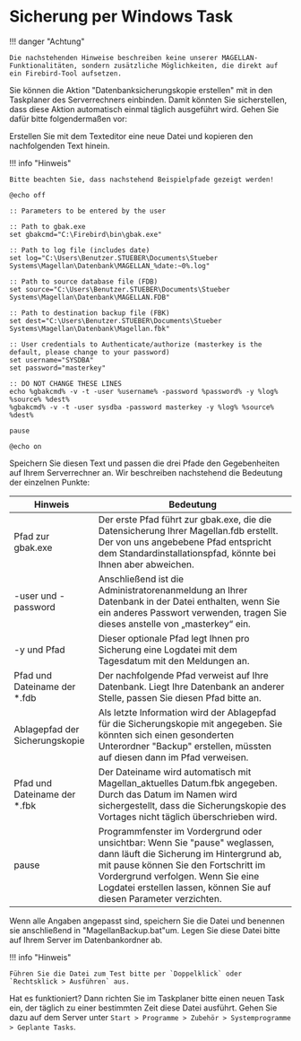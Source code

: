 # Sicherung per Windows Task

!!! danger "Achtung"

	Die nachstehenden Hinweise beschreiben keine unserer MAGELLAN-Funktionalitäten, sondern zusätzliche Möglichkeiten, die direkt auf ein Firebird-Tool aufsetzen.

Sie können die Aktion "Datenbanksicherungskopie erstellen" mit in den Taskplaner des Serverrechners einbinden. Damit könnten Sie sicherstellen, dass diese Aktion automatisch einmal täglich ausgeführt wird. Gehen Sie dafür bitte folgendermaßen vor:

Erstellen Sie mit dem Texteditor eine neue Datei und kopieren den nachfolgenden Text hinein.

!!! info "Hinweis"

	Bitte beachten Sie, dass nachstehend Beispielpfade gezeigt werden!

``` BAT
@echo off

:: Parameters to be entered by the user

:: Path to gbak.exe
set gbakcmd="C:\Firebird\bin\gbak.exe"

:: Path to log file (includes date)
set log="C:\Users\Benutzer.STUEBER\Documents\Stueber Systems\Magellan\Datenbank\MAGELLAN_%date:~0%.log" 

:: Path to source database file (FDB)
set source="C:\Users\Benutzer.STUEBER\Documents\Stueber Systems\Magellan\Datenbank\MAGELLAN.FDB"

:: Path to destination backup file (FBK)
set dest="C:\Users\Benutzer.STUEBER\Documents\Stueber Systems\Magellan\Datenbank\Magellan.fbk" 

:: User credentials to Authenticate/authorize (masterkey is the default, please change to your password)
set username="SYSDBA"
set password="masterkey"

:: DO NOT CHANGE THESE LINES
echo %gbakcmd% -v -t -user %username% -password %password% -y %log% %source% %dest%
%gbakcmd% -v -t -user sysdba -password masterkey -y %log% %source% %dest%

pause

@echo on
```

Speichern Sie diesen Text und passen die drei Pfade den Gegebenheiten auf Ihrem Serverrechner an. Wir beschreiben nachstehend die Bedeutung der einzelnen Punkte:

Hinweis    | Bedeutung
---------- | -------------
Pfad zur gbak.exe | Der erste Pfad führt zur gbak.exe, die die Datensicherung Ihrer Magellan.fdb erstellt. Der von uns angebebene Pfad entspricht dem Standardinstallationspfad, könnte bei Ihnen aber abweichen.
 -user und -password | Anschließend ist die Administratorenanmeldung an Ihrer Datenbank in der Datei enthalten, wenn Sie ein anderes Passwort verwenden, tragen Sie dieses anstelle von „masterkey“ ein. 
 -y und Pfad|Dieser optionale Pfad legt Ihnen pro Sicherung eine Logdatei mit dem Tagesdatum mit den Meldungen an. 
 Pfad und Dateiname der *.fdb |Der nachfolgende Pfad verweist auf Ihre Datenbank. Liegt Ihre Datenbank an anderer Stelle, passen Sie diesen Pfad bitte an.  
Ablagepfad der Sicherungskopie|Als letzte Information wird der Ablagepfad für die Sicherungskopie mit angegeben. Sie könnten sich einen gesonderten Unterordner "Backup" erstellen, müssten auf diesen dann im Pfad verweisen.
Pfad und Dateiname der *.fbk | Der Dateiname wird automatisch mit Magellan_aktuelles Datum.fbk angegeben. Durch das Datum im Namen wird sichergestellt, dass die Sicherungskopie des Vortages nicht täglich überschrieben wird.
pause | Programmfenster im Vordergrund oder unsichtbar: Wenn Sie "pause" weglassen, dann läuft die Sicherung im Hintergrund ab, mit pause können Sie den Fortschritt im Vordergrund verfolgen. Wenn Sie eine Logdatei erstellen lassen, können Sie auf diesen Parameter verzichten.

Wenn alle Angaben angepasst sind, speichern Sie die Datei und benennen sie anschließend in "MagellanBackup.bat"um. Legen Sie diese Datei bitte auf Ihrem Server im Datenbankordner ab.

!!! info "Hinweis"

	Führen Sie die Datei zum Test bitte per `Doppelklick` oder `Rechtsklick > Ausführen` aus.

Hat es funktioniert? Dann richten Sie im Taskplaner bitte einen neuen Task ein, der täglich zu einer bestimmten Zeit diese Datei ausführt. Gehen Sie dazu auf dem Server unter `Start > Programme > Zubehör > Systemprogramme > Geplante Tasks`.
